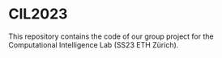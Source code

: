 # CIL2023
This repository contains the code of our group project for the Computational Intelligence Lab (SS23 ETH Zürich).

